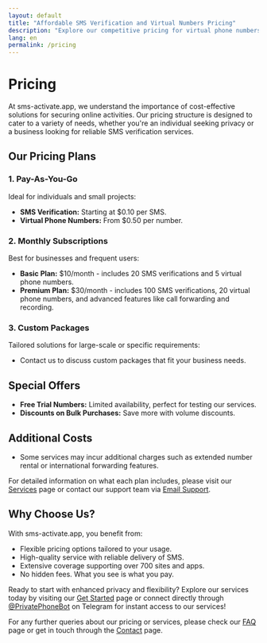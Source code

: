 ```yaml
---
layout: default
title: "Affordable SMS Verification and Virtual Numbers Pricing"
description: "Explore our competitive pricing for virtual phone numbers and SMS verification services. Ideal for personal and business use."
lang: en
permalink: /pricing
---
```


# Pricing

At sms-activate.app, we understand the importance of cost-effective solutions for securing online activities. Our pricing structure is designed to cater to a variety of needs, whether you're an individual seeking privacy or a business looking for reliable SMS verification services.

## Our Pricing Plans

### **1. Pay-As-You-Go**
Ideal for individuals and small projects:
- **SMS Verification:** Starting at $0.10 per SMS.
- **Virtual Phone Numbers:** From $0.50 per number.

### **2. Monthly Subscriptions**
Best for businesses and frequent users:
- **Basic Plan:** $10/month - includes 20 SMS verifications and 5 virtual phone numbers.
- **Premium Plan:** $30/month - includes 100 SMS verifications, 20 virtual phone numbers, and advanced features like call forwarding and recording.

### **3. Custom Packages**
Tailored solutions for large-scale or specific requirements:
- Contact us to discuss custom packages that fit your business needs.

## Special Offers
- **Free Trial Numbers:** Limited availability, perfect for testing our services.
- **Discounts on Bulk Purchases:** Save more with volume discounts.

## Additional Costs
- Some services may incur additional charges such as extended number rental or international forwarding features.

For detailed information on what each plan includes, please visit our [Services](/services) page or contact our support team via [Email Support](mailto:support@sms-activate.app).

## Why Choose Us?
With sms-activate.app, you benefit from:
- Flexible pricing options tailored to your usage.
- High-quality service with reliable delivery of SMS.
- Extensive coverage supporting over 700 sites and apps.
- No hidden fees. What you see is what you pay.

Ready to start with enhanced privacy and flexibility? Explore our services today by visiting our [Get Started](/get-started) page or connect directly through [@PrivatePhoneBot](https://t.me/PrivatePhoneBot) on Telegram for instant access to our services!

For any further queries about our pricing or services, please check our [FAQ](/faq) page or get in touch through the [Contact](/contact) page.